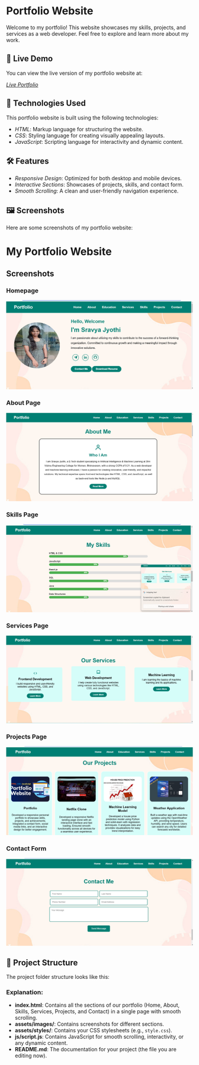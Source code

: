 # Portfolio Website

Welcome to my portfolio! This website showcases my skills, projects, and services as a web developer. Feel free to explore and learn more about my work.

## 📍 Live Demo

You can view the live version of my portfolio website at:

[*Live Portfolio*](https://your-portfolio-link.com)

## 🔧 Technologies Used

This portfolio website is built using the following technologies:

- *HTML*: Markup language for structuring the website.
- *CSS*: Styling language for creating visually appealing layouts.
- *JavaScript*: Scripting language for interactivity and dynamic content.

## 🛠️ Features

- *Responsive Design*: Optimized for both desktop and mobile devices.
- *Interactive Sections*: Showcases of projects, skills, and contact form.
- *Smooth Scrolling*: A clean and user-friendly navigation experience.

## 🖼️ Screenshots

Here are some screenshots of my portfolio website:

# My Portfolio Website

## Screenshots

### Homepage
![Homepage Screenshot](https://github.com/sravs6454/portfolio/blob/main//Screenshots/home.png?raw=true)

### About Page
![About Page Screenshot](https://github.com/sravs6454/portfolio/blob/main//Screenshots/about.png?raw=true)

### Skills Page
![Skills Page Screenshot](https://github.com/sravs6454/portfolio/blob/main//Screenshots/skills.png?raw=true)

### Services Page
![Services Page Screenshot](https://github.com/sravs6454/portfolio/blob/main//Screenshots/services.png?raw=true)

### Projects Page
![Projects Page Screenshot](https://github.com/sravs6454/portfolio/blob/main//Screenshots/projects.png?raw=true)

### Contact Form
![Contact Form Screenshot](https://github.com/sravs6454/portfolio/blob/main//contactform.png?raw=true)


## 📂 Project Structure

The project folder structure looks like this:

### Explanation:
- **index.html**: Contains all the sections of our portfolio (Home, About, Skills, Services, Projects, and Contact) in a single page with smooth scrolling.
- **assets/images/**: Contains screenshots for different sections.
- **assets/styles/**: Contains your CSS stylesheets (e.g., `style.css`).
- **js/script.js**: Contains JavaScript for smooth scrolling, interactivity, or any dynamic content.
- **README.md**: The documentation for your project (the file you are editing now).

